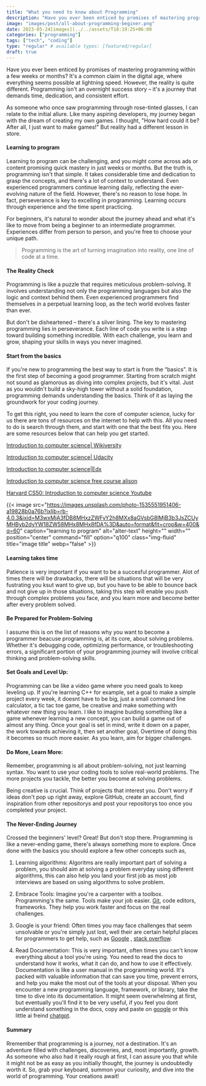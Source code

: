 ```yaml
---
title: "What you need to know about Programming"
description: "Have you ever been enticed by promises of mastering programming within a few weeks or months? It's a common claim in the digital age, where everything seems possible at lightning speed. However, the reality is quite different. Programming isn't an overnight success story – it's a journey that demands time, dedication, and consistent effort."
image: "images/post/all-about-programming-beginer.png"
date: 2023-05-24[images](../../assets/T18:19:25+06:00
categories: ["programming"]
tags: ["tech", "coding"]
type: "regular" # available types: [featured/regular]
draft: true
---
```


Have you ever been enticed by promises of mastering programming within a few weeks or months? It's a common claim in the digital age, where everything seems possible at lightning speed. However, the reality is quite different. Programming isn't an overnight success story – it's a journey that demands time, dedication, and consistent effort.

As someone who once saw programming through rose-tinted glasses, I can relate to the initial allure. Like many aspiring developers, my journey began with the dream of creating my own games. I thought, "How hard could it be? After all, I just want to make games!" But reality had a different lesson in store.


#### Learning to program
Learning to program can be challenging, and you might come across ads or content promising quick mastery in just weeks or months. But the truth is, programming isn't that simple. It takes considerable time and dedication to grasp the concepts, and there's a lot of context to understand. Even experienced programmers continue learning daily, reflecting the ever-evolving nature of the field. However, there's no reason to lose hope. In fact, perseverance is key to excelling in programming. Learning occurs through experience and the time spent practicing.

For beginners, it's natural to wonder about the journey ahead and what it's like to move from being a beginner to an intermediate programmer. Experiences differ from person to person, and you're free to choose your unique path. 

> Programming is the art of turning imagination into reality, one line of code at a time.

#### The Reality Check
Programming is like a puzzle that requires meticulous problem-solving. It involves understanding not only the programming languages but also the logic and context behind them. Even experienced programmers find themselves in a perpetual learning loop, as the tech world evolves faster than ever.

But don't be disheartened – there's a silver lining. The key to mastering programming lies in perseverance. Each line of code you write is a step toward building something incredible. With each challenge, you learn and grow, shaping your skills in ways you never imagined.


#### Start from the basics
If you're new to programming the best way to start is from the “basics”. It is the first step of becoming a good programmer. Starting from scratch might not sound as glamorous as diving into complex projects, but it's vital. Just as you wouldn't build a sky-high tower without a solid foundation, programming demands understanding the basics. Think of it as laying the groundwork for your coding journey.

To get this right, you need to learn the core of computer science, lucky for us  there are tons of resources on the internet to help with this. All you need to do is search through them, and start with one that the best fits you.
Here are some resources below that can help you get started.

[Introduction to computer science| Wikiversity](https://en.wikiversity.org/wiki/Introduction_to_Computer_Science)

[Introduction to computer science| Udacity](https://www.udacity.com/course/introduction-to-python--ud1110)

[Introduction to computer science|Edx](https://www.edx.org/course/introduction-computer-science-harvardx-cs50x)

[Introduction to computer science free course alison](https://alison.com/courses/it)

[Harvard CS50: Introduction to computer science Youtube](https://www.youtube.com/watch?v=nLRL_NcnK-4)


{{< image src="https://images.unsplash.com/photo-1535551951406-a19828b0a76b?ixlib=rb-4.0.3&ixid=M3wxMjA3fDB8MHxzZWFyY2h8MXx8aGVsbG8lMjB3b3JsZCUyMHByb2dyYW18ZW58MHx8MHx8fDA%3D&auto=format&fit=crop&w=400&q=60" caption="learning to program" alt="alter-text" height="" width="" position="center" command="fill" option="q100" class="img-fluid" title="image title" webp="false" >}}

#### Learning takes time
Patience is very important if you want to be a succesful programmer. Alot of times there will be drawbacks, there will be situations that will be very fustrating you ksut want to give up, but you have to be able to bounce back and not give up in those situations, taking this step will enable you push through complex problems you face, and you learn more and become better after every problem solved.

#### Be Prepared for Problem-Solving

I assume this is on the list of reasons why you want to become a programmer beacuse programming is, at its core, about solving problems. Whether it's debugging code, optimizing performance, or troubleshooting errors, a significant portion of your programming journey will involve critical thinking and problem-solving skills.

#### Set Goals and Level Up:

Programming can be like a video game where you need goals to keep leveling up. If you're learning C++ for example, set a goal to make a simple project every week, it doesnt have to be big, just a small command line calculator, a tic tac toe game, be creative and make something with whatever new thing you learn. I like to imagine buiding something like a game whenever learning a new concept, you can build a game out of almost any thing. Once your goal is set in mind, write it down on a paper, the work towards achieving it, then set another goal, Overtime of doing this it becomes so much more easier. As you learn, aim for bigger challenges. 

#### Do More, Learn More:
Remember, programming is all about problem-solving, not just learning syntax. You want to use your coding tools to solve real-world problems. The more projects you tackle, the better you become at solving problems.

Being creative is crucial. Think of projects that interest you. Don't worry if ideas don't pop up right away, explore GitHub, create an account, find inspiration from other repositorys and post your repositorys too once you completed your project.

#### The Never-Ending Journey
Crossed the beginners' level? Great! But don't stop there. Programming is like a never-ending game, there's always something more to explore. Once done with the basics you should explore a few other concepts such as, 
1. Learning algorithms: Algoritms are really important part of solving a problem, you should aim at solving a problem everyday using different algorithms, this can also help you land your first job as most job interviews are based on using algorithms to solve problem.

2. Embrace Tools: Imagine you're a carpenter with a toolbox. Programming's the same. Tools make your job easier. [Git](https://git-scm.com/), code editors, frameworks. They help you work faster and focus on the real challenges.

3. Google is your friend: Often times you may face challenges that seem unsolvable or you're simply just lost, well their are certain helpful places for programmers to get help, such as [Google](http://Google.com) , [stack overflow](http://stackoverflow.com).

3. Read Documentation: This is very important, often times you can't know everything about a tool you're using. You need to read the docs to understand how it works, what it can do, and how to use it effectively.
Documentation is like a user manual in the programming world. It's packed with valuable information that can save you time, prevent errors, and help you make the most out of the tools at your disposal.
When you encounter a new programming language, framework, or library, take the time to dive into its documentation. It might seem overwhelming at first, but eventually you'll find it to be very useful, if you feel you dont understand something in the docs, copy and paste on [google](http://google.com) or this little ai freind [chatgpt](http://chat.openai.com).

#### Summary
Rremember that programming is a journey, not a destination. It's an adventure filled with challenges, discoveries, and, most importantly, growth. As someone who also had it really rough at first, I can assure you that while it might not be as easy as you initially thought, the journey is undoubtedly worth it. So, grab your keyboard, summon your curiosity, and dive into the world of programming. Your creations await!